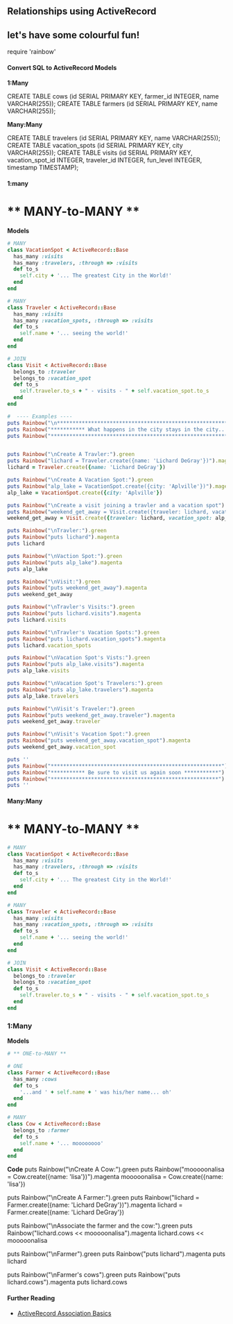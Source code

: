 ## Relationships using ActiveRecord

## let's have some colourful fun!
require 'rainbow'


#### Convert SQL to ActiveRecord Models

**1:Many**

CREATE TABLE cows (id SERIAL PRIMARY KEY, farmer_id INTEGER, name VARCHAR(255));
CREATE TABLE farmers (id SERIAL PRIMARY KEY, name VARCHAR(255));

**Many:Many**

CREATE TABLE travelers (id SERIAL PRIMARY KEY, name VARCHAR(255));
CREATE TABLE vacation_spots (id SERIAL PRIMARY KEY, city VARCHAR(255));
CREATE TABLE visits (id SERIAL PRIMARY KEY, vacation_spot_id INTEGER, traveler_id INTEGER, fun_level INTEGER, timestamp TIMESTAMP);


#### 1:many

# ** MANY-to-MANY **

**Models**
```ruby
# MANY
class VacationSpot < ActiveRecord::Base
  has_many :visits
  has_many :travelers, :through => :visits
  def to_s
    self.city + '... The greatest City in the World!'
  end
end

# MANY
class Traveler < ActiveRecord::Base
  has_many :visits
  has_many :vacation_spots, :through => :visits
  def to_s
    self.name + '... seeing the world!'
  end
end

# JOIN
class Visit < ActiveRecord::Base
  belongs_to :traveler
  belongs_to :vacation_spot
  def to_s
    self.traveler.to_s + " - visits - " + self.vacation_spot.to_s
  end
end
```


```ruby
#  ---- Examples ----
puts Rainbow("\n***********************************************************************************************").blue
puts Rainbow("*********** What happens in the city stays in the city... cause we have persistance ***********").red
puts Rainbow("***********************************************************************************************").blue


puts Rainbow("\nCreate A Travler:").green
puts Rainbow("lichard = Traveler.create({name: 'Lichard DeGray'})").magenta
lichard = Traveler.create({name: 'Lichard DeGray'})

puts Rainbow("\nCreate A Vacation Spot:").green
puts Rainbow("alp_lake = VacationSpot.create({city: 'Aplville'})").magenta
alp_lake = VacationSpot.create({city: 'Aplville'})

puts Rainbow("\nCreate a visit joining a travler and a vacation spot").green
puts Rainbow("weekend_get_away = Visit.create({traveler: lichard, vacation_spot: alp_lake})").magenta
weekend_get_away = Visit.create({traveler: lichard, vacation_spot: alp_lake})

puts Rainbow("\nTravler:").green
puts Rainbow("puts lichard").magenta
puts lichard

puts Rainbow("\nVaction Spot:").green
puts Rainbow("puts alp_lake").magenta
puts alp_lake

puts Rainbow("\nVisit:").green
puts Rainbow("puts weekend_get_away").magenta
puts weekend_get_away

puts Rainbow("\nTravler's Visits:").green
puts Rainbow("puts lichard.visits").magenta
puts lichard.visits

puts Rainbow("\nTravler's Vacation Spots:").green
puts Rainbow("puts lichard.vacation_spots").magenta
puts lichard.vacation_spots

puts Rainbow("\nVacation Spot's Vists:").green
puts Rainbow("puts alp_lake.visits").magenta
puts alp_lake.visits

puts Rainbow("\nVacation Spot's Travelers:").green
puts Rainbow("puts alp_lake.travelers").magenta
puts alp_lake.travelers

puts Rainbow("\nVisit's Traveler:").green
puts Rainbow("puts weekend_get_away.traveler").magenta
puts weekend_get_away.traveler

puts Rainbow("\nVisit's Vacation Spot:").green
puts Rainbow("puts weekend_get_away.vacation_spot").magenta
puts weekend_get_away.vacation_spot

puts ''
puts Rainbow("*******************************************************").blue
puts Rainbow("*********** Be sure to visit us again soon ***********").red
puts Rainbow("******************************************************").blue
puts ''
```

#### Many:Many

# ** MANY-to-MANY **

```ruby
# MANY
class VacationSpot < ActiveRecord::Base
  has_many :visits
  has_many :travelers, :through => :visits
  def to_s
    self.city + '... The greatest City in the World!'
  end
end

# MANY
class Traveler < ActiveRecord::Base
  has_many :visits
  has_many :vacation_spots, :through => :visits
  def to_s
    self.name + '... seeing the world!'
  end
end

# JOIN
class Visit < ActiveRecord::Base
  belongs_to :traveler
  belongs_to :vacation_spot
  def to_s
    self.traveler.to_s + " - visits - " + self.vacation_spot.to_s
  end
end
```


### 1:Many

**Models**

```ruby
# ** ONE-to-MANY **

# ONE
class Farmer < ActiveRecord::Base
  has_many :cows
  def to_s
    '...and ' + self.name + ' was his/her name... oh'
  end
end

# MANY
class Cow < ActiveRecord::Base
  belongs_to :farmer
  def to_s
    self.name + '... moooooooo'
  end
end
```

**Code**
puts Rainbow("\nCreate A Cow:").green
puts Rainbow("mooooonalisa = Cow.create({name: 'lisa'})").magenta
mooooonalisa = Cow.create({name: 'lisa'})

puts Rainbow("\nCreate A Farmer:").green
puts Rainbow("lichard = Farmer.create({name: 'Lichard DeGray'})").magenta
lichard = Farmer.create({name: 'Lichard DeGray'})

puts Rainbow("\nAssociate the farmer and the cow:").green
puts Rainbow("lichard.cows << mooooonalisa").magenta
lichard.cows << mooooonalisa

puts Rainbow("\nFarmer").green
puts Rainbow("puts lichard").magenta
puts lichard

puts Rainbow("\nFarmer's cows").green
puts Rainbow("puts lichard.cows").magenta
puts lichard.cows

#### Further Reading

- [ActiveRecord Association Basics](http://guides.rubyonrails.org/association_basics.html)